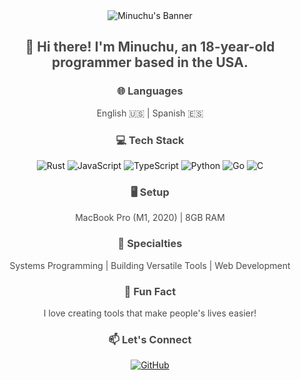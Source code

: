 
<!-- Readme Style: Light Mode -->

<div align="center">
  <img src="https://via.placeholder.com/1000x200/f0f0f0/333333?text=Minuchu" alt="Minuchu's Banner">
</div>

<h2 align="center">
  <span style="color: #4a4a4a;">👋 Hi there! I'm Minuchu, an 18-year-old programmer based in the USA.</span>
</h2>

<h3 align="center" style="color: #4a4a4a;">🌐 Languages</h3>
<p align="center">
  <span style="color: #4a4a4a;">English 🇺🇸 | Spanish 🇪🇸</span>
</p>

<h3 align="center" style="color: #4a4a4a;">💻 Tech Stack</h3>
<p align="center">
  <img src="https://img.shields.io/badge/Rust-black?style=for-the-badge&logo=rust&logoColor=#E57324" alt="Rust">
  <img src="https://img.shields.io/badge/JavaScript-black?style=for-the-badge&logo=javascript&logoColor=F7DF1E" alt="JavaScript">
  <img src="https://img.shields.io/badge/TypeScript-black?style=for-the-badge&logo=typescript&logoColor=007ACC" alt="TypeScript">
  <img src="https://img.shields.io/badge/Python-black?style=for-the-badge&logo=python&logoColor=3776AB" alt="Python">
  <img src="https://img.shields.io/badge/Go-black?style=for-the-badge&logo=go&logoColor=00ADD8" alt="Go">
  <img src="https://img.shields.io/badge/C-black?style=for-the-badge&logo=c&logoColor=A8B9CC" alt="C">
</p>

<h3 align="center" style="color: #4a4a4a;">🖥️ Setup</h3>
<p align="center">
  <span style="color: #4a4a4a;">MacBook Pro (M1, 2020) | 8GB RAM</span>
</p>

<h3 align="center" style="color: #4a4a4a;">🔧 Specialties</h3>
<p align="center">
  <span style="color: #4a4a4a;">Systems Programming | Building Versatile Tools | Web Development</span>
</p>

<h3 align="center" style="color: #4a4a4a;">🌟 Fun Fact</h3>
<p align="center">
  <span style="color: #4a4a4a;">I love creating tools that make people's lives easier!</span>
</p>

<h3 align="center" style="color: #4a4a4a;">📫 Let's Connect</h3>
<p align="center">
  <a href="https://github.com/minuchu" target="_blank">
    <img src="https://img.shields.io/badge/GitHub-black?style=for-the-badge&logo=github&logoColor=white" alt="GitHub">
  </a>
</p>
